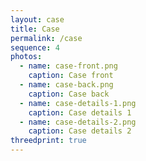```yaml
---
layout: case
title: Case
permalink: /case
sequence: 4
photos:
  - name: case-front.png
    caption: Case front
  - name: case-back.png
    caption: Case back
  - name: case-details-1.png
    caption: Case details 1
  - name: case-details-2.png
    caption: Case details 2
threedprint: true
---
```


